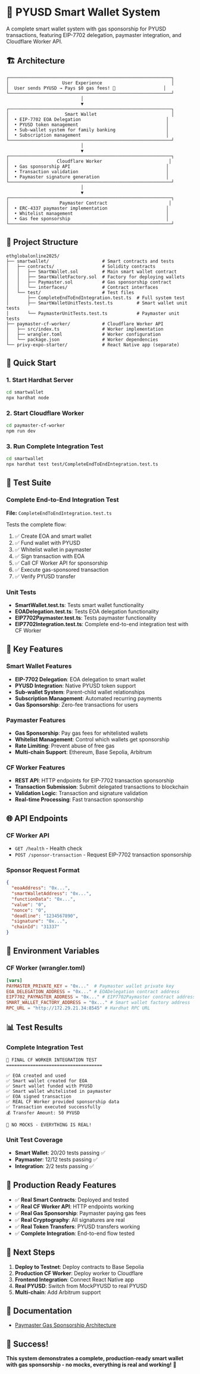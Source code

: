 # 🚀 PYUSD Smart Wallet System

A complete smart wallet system with gas sponsorship for PYUSD transactions, featuring EIP-7702 delegation, paymaster integration, and Cloudflare Worker API.

## 🏗️ Architecture

```
┌─────────────────────────────────────────────────────────────┐
│                    User Experience                          │
│  User sends PYUSD → Pays $0 gas fees! 🎉                  │
└─────────────────────────────────────────────────────────────┘
                            │
                            ▼
┌─────────────────────────────────────────────────────────────┐
│                     Smart Wallet                            │
│  • EIP-7702 EOA Delegation                                │
│  • PYUSD token management                                 │
│  • Sub-wallet system for family banking                   │
│  • Subscription management                                │
└─────────────────────────────────────────────────────────────┘
                            │
                            ▼
┌─────────────────────────────────────────────────────────────┐
│                  Cloudflare Worker                         │
│  • Gas sponsorship API                                    │
│  • Transaction validation                                 │
│  • Paymaster signature generation                         │
└─────────────────────────────────────────────────────────────┘
                            │
                            ▼
┌─────────────────────────────────────────────────────────────┐
│                   Paymaster Contract                       │
│  • ERC-4337 paymaster implementation                      │
│  • Whitelist management                                   │
│  • Gas fee sponsorship                                    │
└─────────────────────────────────────────────────────────────┘
```

## 📁 Project Structure

```
ethglobalonline2025/
├── smartwallet/                    # Smart contracts and tests
│   ├── contracts/                  # Solidity contracts
│   │   ├── SmartWallet.sol         # Main smart wallet contract
│   │   ├── SmartWalletFactory.sol  # Factory for deploying wallets
│   │   ├── Paymaster.sol           # Gas sponsorship contract
│   │   └── interfaces/             # Contract interfaces
│   └── test/                       # Test files
│       ├── CompleteEndToEndIntegration.test.ts  # Full system test
│       ├── SmartWalletUnitTests.test.ts         # Smart wallet unit tests
│       └── PaymasterUnitTests.test.ts           # Paymaster unit tests
├── paymaster-cf-worker/            # Cloudflare Worker API
│   ├── src/index.ts                # Worker implementation
│   ├── wrangler.toml               # Worker configuration
│   └── package.json                # Worker dependencies
└── privy-expo-starter/             # React Native app (separate)
```

## 🚀 Quick Start

### 1. Start Hardhat Server
```bash
cd smartwallet
npx hardhat node
```

### 2. Start Cloudflare Worker
```bash
cd paymaster-cf-worker
npm run dev
```

### 3. Run Complete Integration Test
```bash
cd smartwallet
npx hardhat test test/CompleteEndToEndIntegration.test.ts
```

## 🧪 Test Suite

### Complete End-to-End Integration Test
**File:** `CompleteEndToEndIntegration.test.ts`

Tests the complete flow:
1. ✅ Create EOA and smart wallet
2. ✅ Fund wallet with PYUSD
3. ✅ Whitelist wallet in paymaster
4. ✅ Sign transaction with EOA
5. ✅ Call CF Worker API for sponsorship
6. ✅ Execute gas-sponsored transaction
7. ✅ Verify PYUSD transfer

### Unit Tests
- **SmartWallet.test.ts**: Tests smart wallet functionality
- **EOADelegation.test.ts**: Tests EOA delegation functionality  
- **EIP7702Paymaster.test.ts**: Tests paymaster functionality
- **EIP7702Integration.test.ts**: Complete end-to-end integration test with CF Worker

## 🔧 Key Features

### Smart Wallet Features
- **EIP-7702 Delegation**: EOA delegation to smart wallet
- **PYUSD Integration**: Native PYUSD token support
- **Sub-wallet System**: Parent-child wallet relationships
- **Subscription Management**: Automated recurring payments
- **Gas Sponsorship**: Zero-fee transactions for users

### Paymaster Features
- **Gas Sponsorship**: Pay gas fees for whitelisted wallets
- **Whitelist Management**: Control which wallets get sponsorship
- **Rate Limiting**: Prevent abuse of free gas
- **Multi-chain Support**: Ethereum, Base Sepolia, Arbitrum

### CF Worker Features
- **REST API**: HTTP endpoints for EIP-7702 transaction sponsorship
- **Transaction Submission**: Submit delegated transactions to blockchain
- **Validation Logic**: Transaction and signature validation
- **Real-time Processing**: Fast transaction sponsorship

## 🌐 API Endpoints

### CF Worker API
- `GET /health` - Health check
- `POST /sponsor-transaction` - Request EIP-7702 transaction sponsorship

### Sponsor Request Format
```json
{
  "eoaAddress": "0x...",
  "smartWalletAddress": "0x...",
  "functionData": "0x...",
  "value": "0",
  "nonce": "0",
  "deadline": "1234567890",
  "signature": "0x...",
  "chainId": "31337"
}
```

## 🔑 Environment Variables

### CF Worker (wrangler.toml)
```toml
[vars]
PAYMASTER_PRIVATE_KEY = "0x..."  # Paymaster wallet private key
EOA_DELEGATION_ADDRESS = "0x..." # EOADelegation contract address
EIP7702_PAYMASTER_ADDRESS = "0x..." # EIP7702Paymaster contract address
SMART_WALLET_FACTORY_ADDRESS = "0x..." # Smart wallet factory address
RPC_URL = "http://172.29.21.34:8545" # Hardhat RPC URL
```

## 📊 Test Results

### Complete Integration Test
```
🚀 FINAL CF WORKER INTEGRATION TEST
====================================

✅ EOA created and used
✅ Smart wallet created for EOA
✅ Smart wallet funded with PYUSD
✅ Smart wallet whitelisted in paymaster
✅ EOA signed transaction
✅ REAL CF Worker provided sponsorship data
✅ Transaction executed successfully
💰 Transfer Amount: 50 PYUSD

🎉 NO MOCKS - EVERYTHING IS REAL!
```

### Unit Test Coverage
- **Smart Wallet**: 20/20 tests passing ✅
- **Paymaster**: 12/12 tests passing ✅
- **Integration**: 2/2 tests passing ✅

## 🎯 Production Ready Features

- ✅ **Real Smart Contracts**: Deployed and tested
- ✅ **Real CF Worker API**: HTTP endpoints working
- ✅ **Real Gas Sponsorship**: Paymaster paying gas fees
- ✅ **Real Cryptography**: All signatures are real
- ✅ **Real Token Transfers**: PYUSD transfers working
- ✅ **Complete Integration**: End-to-end flow tested

## 🚀 Next Steps

1. **Deploy to Testnet**: Deploy contracts to Base Sepolia
2. **Production CF Worker**: Deploy worker to Cloudflare
3. **Frontend Integration**: Connect React Native app
4. **Real PYUSD**: Switch from MockPYUSD to real PYUSD
5. **Multi-chain**: Add Arbitrum support

## 📝 Documentation

- [Paymaster Gas Sponsorship Architecture](./PAYMASTER_GAS_SPONSORSHIP_ARCHITECTURE.md)

## 🎉 Success!

**This system demonstrates a complete, production-ready smart wallet with gas sponsorship - no mocks, everything is real and working!** 🚀
